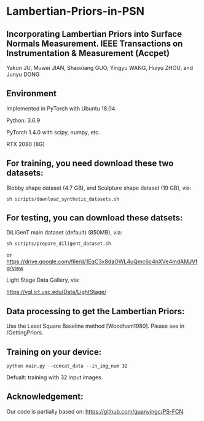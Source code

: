 # Lambertian-Priors-in-PSN

## Incorporating Lambertian Priors into Surface Normals Measurement. IEEE Transactions on Instrumentation & Measurement (Accpet)
Yakun JU, Muwei JIAN, Shaoxiang GUO, Yingyu WANG, Huiyu ZHOU, and Junyu DONG

## Environment

Implemented in PyTorch with Ubuntu 18.04.

Python: 3.6.9 

PyTorch 1.4.0 with scipy, numpy, etc.

RTX 2080 (8G)

## For training, you need download these two datasets:
Blobby shape dataset (4.7 GB), and Sculpture shape dataset (19 GB), via: 

```shell
sh scripts/download_synthetic_datasets.sh
```
## For testing, you can download these datsets:

DiLiGenT main dataset (default) (850MB), via:
```shell
sh scripts/prepare_diligent_dataset.sh  
```
or   https://drive.google.com/file/d/1EgC3x8daOWL4uQmc6c4nXVe4mdAMJVfg/view

Light Stage Data Gallery, via:

https://vgl.ict.usc.edu/Data/LightStage/

## Data processing to get the Lambertian Priors:

Use the Least Square Baseline method [Woodham1980].
Please see in /GettingPriors.

## Training on your device:
```shell
python main.py --concat_data --in_img_num 32
```
Defualt: training with 32 input images.




## Acknowledgement:

Our code is partially based on: https://github.com/guanyingc/PS-FCN.
